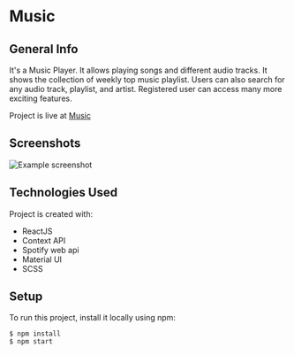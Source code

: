 # Music

## General Info

It's a Music Player. It allows playing songs and different audio tracks. It shows the collection of weekly top music playlist. Users can also search for any audio
track, playlist, and artist. Registered user can access many more exciting features.

Project is live at [Music](https://music-spotify.netlify.app/)


## Screenshots
![Example screenshot](https://shubham-raut.netlify.app/static/media/music.cb3746e0.png)

 
## Technologies Used

Project is created with:

- ReactJS
- Context API
- Spotify web api
- Material UI
- SCSS


## Setup

To run this project, install it locally using npm:

```
$ npm install
$ npm start
```
